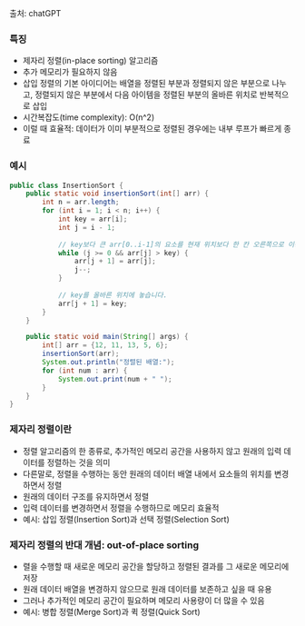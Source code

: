 출처: chatGPT

### 특징
- 제자리 정렬(in-place sorting) 알고리즘
- 추가 메모리가 필요하지 않음
- 삽입 정렬의 기본 아이디어는 배열을 정렬된 부분과 정렬되지 않은 부분으로 나누고, 정렬되지 않은 부분에서 다음 아이템을 정렬된 부분의 올바른 위치로 반복적으로 삽입
- 시간복잡도(time complexity): O(n^2)
- 이럴 때 효율적: 데이터가 이미 부분적으로 정렬된 경우에는 내부 루프가 빠르게 종료

### 예시
```Java
public class InsertionSort {
    public static void insertionSort(int[] arr) {
        int n = arr.length;
        for (int i = 1; i < n; i++) {
            int key = arr[i];
            int j = i - 1;
            
            // key보다 큰 arr[0..i-1]의 요소를 현재 위치보다 한 칸 오른쪽으로 이동
            while (j >= 0 && arr[j] > key) {
                arr[j + 1] = arr[j];
                j--;
            }
            
            // key를 올바른 위치에 놓습니다.
            arr[j + 1] = key;
        }
    }

    public static void main(String[] args) {
        int[] arr = {12, 11, 13, 5, 6};
        insertionSort(arr);
        System.out.println("정렬된 배열:");
        for (int num : arr) {
            System.out.print(num + " ");
        }
    }
}

```

### 제자리 정렬이란
- 정렬 알고리즘의 한 종류로, 추가적인 메모리 공간을 사용하지 않고 원래의 입력 데이터를 정렬하는 것을 의미
- 다른말로, 정렬을 수행하는 동안 원래의 데이터 배열 내에서 요소들의 위치를 변경하면서 정렬
- 원래의 데이터 구조를 유지하면서 정렬
- 입력 데이터를 변경하면서 정렬을 수행하므로 메모리 효율적
- 예시: 삽입 정렬(Insertion Sort)과 선택 정렬(Selection Sort)

### 제자리 정렬의 반대 개념: out-of-place sorting
- 렬을 수행할 때 새로운 메모리 공간을 할당하고 정렬된 결과를 그 새로운 메모리에 저장
- 원래 데이터 배열을 변경하지 않으므로 원래 데이터를 보존하고 싶을 때 유용
- 그러나 추가적인 메모리 공간이 필요하며 메모리 사용량이 더 많을 수 있음
- 예시: 병합 정렬(Merge Sort)과 퀵 정렬(Quick Sort)
